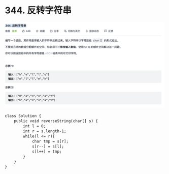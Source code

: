 # 344. 反转字符串

![](../../../.gitbook/assets/tu-pian-%20%2854%29.png)

```text
class Solution {
    public void reverseString(char[] s) {
        int l = 0;
        int r = s.length-1;
        while(l <= r){
            char tmp = s[r];
            s[r--] = s[l];
            s[l++] = tmp;
        }
    }
}
```


